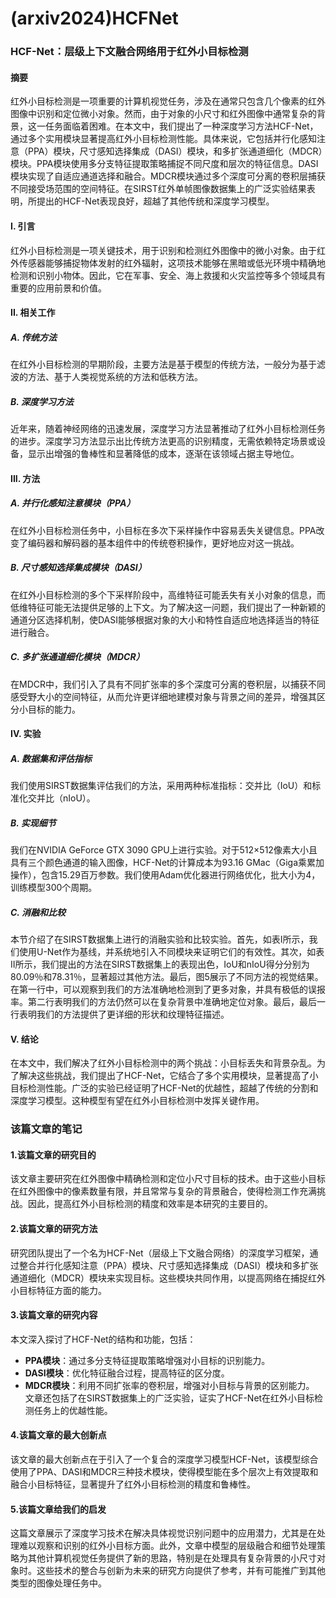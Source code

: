 # (arxiv2024)HCFNet

### HCF-Net：层级上下文融合网络用于红外小目标检测

#### 摘要
红外小目标检测是一项重要的计算机视觉任务，涉及在通常只包含几个像素的红外图像中识别和定位微小对象。然而，由于对象的小尺寸和红外图像中通常复杂的背景，这一任务面临着困难。在本文中，我们提出了一种深度学习方法HCF-Net，通过多个实用模块显著提高红外小目标检测性能。具体来说，它包括并行化感知注意（PPA）模块，尺寸感知选择集成（DASI）模块，和多扩张通道细化（MDCR）模块。PPA模块使用多分支特征提取策略捕捉不同尺度和层次的特征信息。DASI模块实现了自适应通道选择和融合。MDCR模块通过多个深度可分离的卷积层捕获不同接受场范围的空间特征。在SIRST红外单帧图像数据集上的广泛实验结果表明，所提出的HCF-Net表现良好，超越了其他传统和深度学习模型。

#### I. 引言
红外小目标检测是一项关键技术，用于识别和检测红外图像中的微小对象。由于红外传感器能够捕捉物体发射的红外辐射，这项技术能够在黑暗或低光环境中精确地检测和识别小物体。因此，它在军事、安全、海上救援和火灾监控等多个领域具有重要的应用前景和价值。

#### II. 相关工作
##### A. 传统方法
在红外小目标检测的早期阶段，主要方法是基于模型的传统方法，一般分为基于滤波的方法、基于人类视觉系统的方法和低秩方法。

##### B. 深度学习方法
近年来，随着神经网络的迅速发展，深度学习方法显著推动了红外小目标检测任务的进步。深度学习方法显示出比传统方法更高的识别精度，无需依赖特定场景或设备，显示出增强的鲁棒性和显著降低的成本，逐渐在该领域占据主导地位。

#### III. 方法
##### A. 并行化感知注意模块（PPA）
在红外小目标检测任务中，小目标在多次下采样操作中容易丢失关键信息。PPA改变了编码器和解码器的基本组件中的传统卷积操作，更好地应对这一挑战。

##### B. 尺寸感知选择集成模块（DASI）
在红外小目标检测的多个下采样阶段中，高维特征可能丢失有关小对象的信息，而低维特征可能无法提供足够的上下文。为了解决这一问题，我们提出了一种新颖的通道分区选择机制，使DASI能够根据对象的大小和特性自适应地选择适当的特征进行融合。

##### C. 多扩张通道细化模块（MDCR）
在MDCR中，我们引入了具有不同扩张率的多个深度可分离的卷积层，以捕获不同感受野大小的空间特征，从而允许更详细地建模对象与背景之间的差异，增强其区分小目标的能力。

#### IV. 实验
##### A. 数据集和评估指标
我们使用SIRST数据集评估我们的方法，采用两种标准指标：交并比（IoU）和标准化交并比（nIoU）。

##### B. 实现细节
我们在NVIDIA GeForce GTX 3090 GPU上进行实验。对于512×512像素大小且具有三个颜色通道的输入图像，HCF-Net的计算成本为93.16 GMac（Giga乘累加操作），包含15.29百万参数。我们使用Adam优化器进行网络优化，批大小为4，训练模型300个周期。

##### C. 消融和比较
本节介绍了在SIRST数据集上进行的消融实验和比较实验。首先，如表I所示，我们使用U-Net作为基线，并系统地引入不同模块来证明它们的有效性。其次，如表II所示，我们提出的方法在SIRST数据集上的表现出色，IoU和nIoU得分分别为80.09％和78.31％，显著超过其他方法。最后，图5展示了不同方法的视觉结果。在第一行中，可以观察到我们的方法准确地检测到了更多对象，并具有极低的误报率。第二行表明我们的方法仍然可以在复杂背景中准确地定位对象。最后，最后一行表明我们的方法提供了更详细的形状和纹理特征描述。

#### V. 结论
在本文中，我们解决了红外小目标检测中的两个挑战：小目标丢失和背景杂乱。为了解决这些挑战，我们提出了HCF-Net，它结合了多个实用模块，显著提高了小目标检测性能。广泛的实验已经证明了HCF-Net的优越性，超越了传统的分割和深度学习模型。这种模型有望在红外小目标检测中发挥关键作用。

### 该篇文章的笔记

#### 1.该篇文章的研究目的
该文章主要研究在红外图像中精确检测和定位小尺寸目标的技术。由于这些小目标在红外图像中的像素数量有限，并且常常与复杂的背景融合，使得检测工作充满挑战。因此，提高红外小目标检测的精度和效率是本研究的主要目的。

#### 2.该篇文章的研究方法
研究团队提出了一个名为HCF-Net（层级上下文融合网络）的深度学习框架，通过整合并行化感知注意（PPA）模块、尺寸感知选择集成（DASI）模块和多扩张通道细化（MDCR）模块来实现目标。这些模块共同作用，以提高网络在捕捉红外小目标特征方面的能力。

#### 3.该篇文章的研究内容
本文深入探讨了HCF-Net的结构和功能，包括：
- **PPA模块**：通过多分支特征提取策略增强对小目标的识别能力。
- **DASI模块**：优化特征融合过程，提高特征的区分度。
- **MDCR模块**：利用不同扩张率的卷积层，增强对小目标与背景的区别能力。
文章还包括了在SIRST数据集上的广泛实验，证实了HCF-Net在红外小目标检测任务上的优越性能。

#### 4.该篇文章的最大创新点
该文章的最大创新点在于引入了一个复合的深度学习模型HCF-Net，该模型综合使用了PPA、DASI和MDCR三种技术模块，使得模型能在多个层次上有效提取和融合小目标特征，显著提升了红外小目标检测的精度和鲁棒性。

#### 5.该篇文章给我们的启发
这篇文章展示了深度学习技术在解决具体视觉识别问题中的应用潜力，尤其是在处理难以观察和识别的红外小目标方面。此外，文章中模型的层级融合和细节处理策略为其他计算机视觉任务提供了新的思路，特别是在处理具有复杂背景的小尺寸对象时。这些技术的整合与创新为未来的研究方向提供了参考，并有可能推广到其他类型的图像处理任务中。






